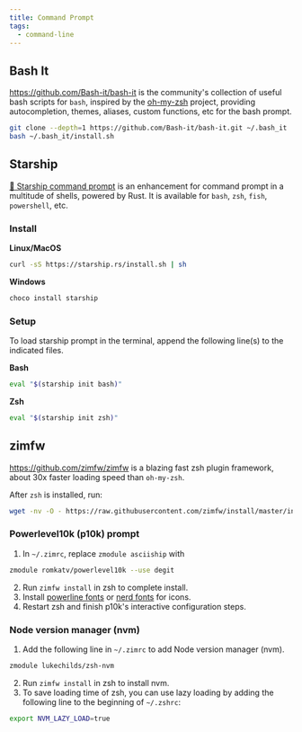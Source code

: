 ```yaml
---
title: Command Prompt
tags:
  - command-line
---
```


## Bash It

https://github.com/Bash-it/bash-it is the community's collection of useful bash scripts for `bash`, inspired by the [oh-my-zsh](https://ohmyz.sh/) project, providing autocompletion, themes, aliases, custom functions, etc for the bash prompt.

```bash
git clone --depth=1 https://github.com/Bash-it/bash-it.git ~/.bash_it
bash ~/.bash_it/install.sh
```

## Starship

[🚀 Starship command prompt](https://starship.rs/) is an enhancement for command prompt in a multitude of shells, powered by Rust. It is available for `bash`, `zsh`, `fish`, `powershell`, etc.

### Install

**Linux/MacOS**

```sh
curl -sS https://starship.rs/install.sh | sh
```

**Windows**

```powershell
choco install starship
```

### Setup

To load starship prompt in the terminal, append the following line(s) to the indicated files.

**Bash**

```sh title="~/.bashrc"
eval "$(starship init bash)"
```

**Zsh**

```sh title="~/.zshrc"
eval "$(starship init zsh)"
```

## zimfw

https://github.com/zimfw/zimfw is a blazing fast zsh plugin framework, about 30x faster loading speed than `oh-my-zsh`.

After `zsh` is installed, run:

```sh
wget -nv -O - https://raw.githubusercontent.com/zimfw/install/master/install.zsh | zsh
```

### Powerlevel10k (p10k) prompt

1. In `~/.zimrc`, replace `zmodule asciiship` with

```sh title="~/.zimrc"
zmodule romkatv/powerlevel10k --use degit
```

2. Run `zimfw install` in zsh to complete install.
3. Install [powerline fonts](https://github.com/romkatv/powerlevel10k#manual) or [nerd fonts](https://www.nerdfonts.com/) for icons.
4. Restart zsh and finish p10k's interactive configuration steps.

### Node version manager (nvm)

1. Add the following line in `~/.zimrc` to add Node version manager (nvm).

```sh title="~/.zimrc"
zmodule lukechilds/zsh-nvm
```

2. Run `zimfw install` in zsh to install nvm.
3. To save loading time of zsh, you can use lazy loading by adding the following line to the beginning of `~/.zshrc`:

```sh title="~/.zshrc"
export NVM_LAZY_LOAD=true
```
